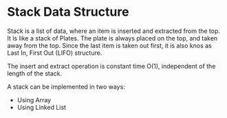 # Stack Data Structure

Stack is a list of data, where an item is inserted and extracted from the top. It is like a stack of Plates. The plate is always placed on the top, and taken away from the top. Since the last item is taken out first, it is also knos as Last In, First Out (LIFO) structure.

The insert and extract operation is constant time O(1), independent of the length of the stack.

A stack can be implemented in two ways:

- Using Array
- Using Linked List
